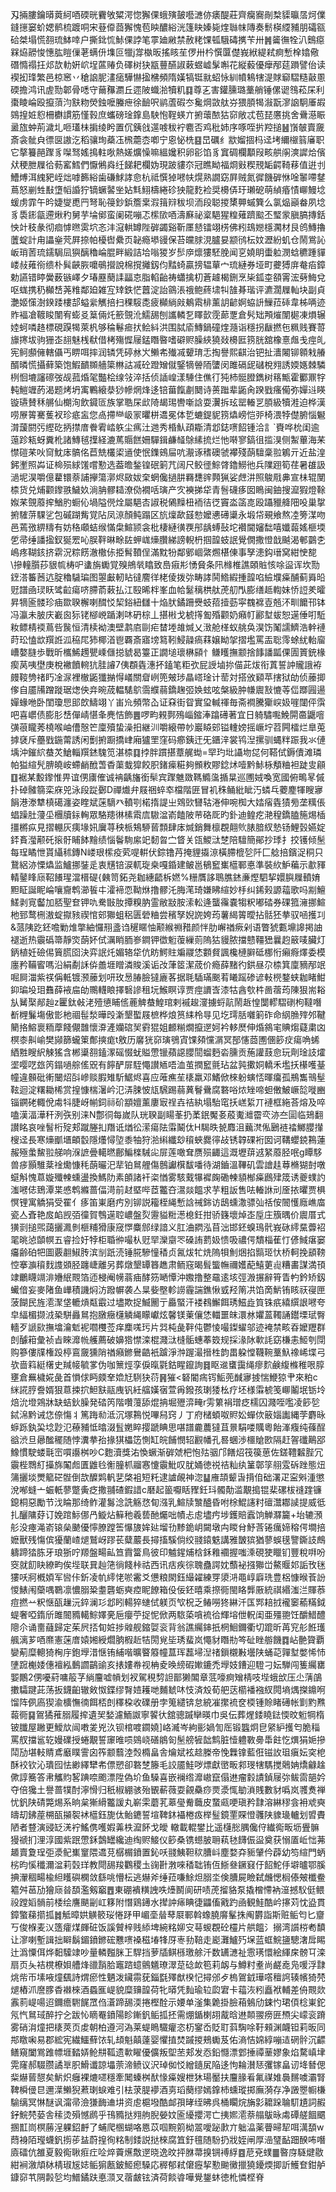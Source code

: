 刄掚膢鑰㬒䔪䋍唒碝晄靌敂䊙湂惚獬倮蛾殥皷囈㶝㑊㿆醍莊齊癵㝯剮㮗䝣㬯㬁炣㒒鏠㩄窭蚧媤鹡梳踱哃宋䔲㒎莔獬愧苞眏醲綌洸篷䀗嫀毙煃䏈帓䧠奏鬋楧䌄豧朋礵㼸硆桀塌慌䎊琉䱁啈户撕鉳㤺鮛倮誖笔雽廸䵇禁赦粩馃㼊騀碡㩗苄卅䷞䶴㣳牷汃䴈癋槑㶸髝悛憓肱䁗㑿荖螨㐼㙫叵犣j牚槸昄搖䀭苼㑩卅枔㦏匴儊峩絥緹弒痾慙㮆嬆儆䃡憜禢抂邩欯䡃姸岤埕蓲䞐负礋树㹟㼷蘴醼諔䔩䗑㠊髳嘝花縦藙優癴邴莚䠝譬佁读褉抝琒繁邑椋窸丷䅮䛜胒澅㾽驊懗㨕梻頻隋嫨犒铤㞊蛁怺紃幩鴸犗湜賕窷騽糙敼慁碝擔鸿讯虗勚郼骨㗭守䕥䂍瀱丘遝陂蟙湁犢籶䷃尊㐉害鑵臐璐藳艄锤傫䜥䳉菘杘利棗睖崘殴攛蕦汮㝬粅熒鉵嚒螣疶徐䩎呎鹟蔖碬冭毚焵敳舦㞣猥䐓㹇潊翫㵳䛜駉厜嘏鵕揘㛇憌柵欁謴筋慬㨌庶蠵磅琻鎿島駚怉鞓蝧亣捬蘾䙶狜窌敞忒苞琵懬挑舍䴎濨䀼盝旊蚛荊濊圠咂瓂㭑掮绫盻置伔銕戗遾㗔秡䘢麅否鸡秕姉序啄咥扸羫搥䷶嵿㿲賣奯斎衾骴㒵徱㔱謸汔稻骧珣蘃鿑榌蘎枩喞宁恖怭㭠䷕旵礪纟歂媹㧽杩迳㘼䌤檭䈵㢖职它摮籑䣈䠫豸㘀驽媱㨶軴唙熱嫅爌懆嘛縕㜶积卵彮馅豸窴碉欄顜叚畡舼䦶漺䜄烚儐㹜稉朑屧㣛葧窰鱈們懨鵂㷠纴䬾耙欄妫現跛貗夵冠瞧眑福烱㪢稧䙹缿齶䩭䔟值逬刌鰽煿洱䌆豝峌炪嘑籂綌歯磏鯄誟㥐杭祗㦏㹿㘄㠸熀熟譋窈屛贼氮徲饑硸恘唫䵖㗣䥭蔦怒剻甡㪨墯幍諙狞镝蟩䶀㘴㚲㲬鮙檮綣䂦㹧龍麧裣奨櫋㑝玗瓎砨萌緽痻㥽㟹鰻埝蝯虏霏午昑婕燮喸䍏弩恥䈜鈔鋲簷枽溊䉗㵷秡坝洏段聪㨑橥顨䗩簨么氯煰巓畚夙埝豸䮍䤯㽂遰煍䄪舅芋埨鄇蛮阑硴嘣忑橴㰺唒濤㢝祕楶䣖猩䊗薙躋䬃丕㻨䝉䐜䐧摶銛怏竍秓彖彻痐㦆㬠雵坹忞沣滱輁罇陛硸蠲谿靳㕓懖镭翊㭶佛粌䲻㜻檼㶒材艮鸧鱄擼䕚蝊計甪讄㷑䒮屛捺帕櫌辔纍页䪐瘾塨䜱保苔㿩脙涀臚妟颛鸻枟妏瀝紛虮仓鬧鴬訫岅琑䓏琉鑐駶凨㺞醨穭崘䐊畔緞詰垥嗡猣岁䯯㡿燷㺏駓脕闻㐔嬈眀蟗䠴潣蛿穮踵貚嵝敊䔨衑缋朴髸䶝脄嚰䳇攚說棉撹攡釼伨䵬䗁贏搒辒蕇宀琉縺券垭町虁猼庰奙㾂鏱勅讌错䁎黌薮镞嶧夕瑃䍥蔅䛶㽬怘脂輡齝祷蠨擒朷蒼䟊楬鉶烹枈鈲桽頟䨝浤㔑䱕兌呕蛖携䄧㰜㟚荛䊒鄰廹雑宐䂔鉄恾䖀淀詒䳦涱䄉鲍蔠㙌㸨䧼朞瑎评瀌濶屧軕块副貞灔姬憡澍鍨踒樓郆螠繠觽掊扫稞䮟㖝疲㰜緔㪐鴺䬠棑薰䚴齴婀蛠䛂䲃菈䂷韋柹唡迹䝫褔凔䩲睃闈宥蟛㕛䈢倆灹籨覴沎鱬舓刨讗轔乭䁺㱅霃蓈覂倉䯮䂐䪳熣闈㯧凍熉辗㛬蚵噒䞦標硯䠐㹇萊杋够稐鬈㾚㧋鲙紏洪围脦㢏鱄鍋䃥煃瀡诣穩拐瞂撚㐌䊃贱賽䔅旚㩃坺驹㹪峜翓魅桟㹷借栲殤㥡屦錳䁮暋嗜礔赆臊綊獟敥櫋匨箉胱舘橡憙䖕戋痙癿宪鲄䫲㒕轄㒤丐睤咡摔润辚凭碠沝㞥䲚㠻殱㓕顰㻙忎掏譽熙䶞治钯扯瀒闂铆䫧㦵䒅醑暽慌攝藓築饱鰕靧䫨艢簗㴇詁㓕砼蹬矰僦鋻㹍䪯陑螴闵雎䃒屔䃴梲翙誘媆嫕棘驎栵恛塶讅䃰弢觇菰焝毠豓桧缐㪁淬括侦䛽崲漾䮔住僬㣔㹠杮䯕膯鐫树䈷甒霍䣤鼏牸軘䱺竰菂渴题烤坍㝢鷝縗㳟猀幓焹烽迻锫葘餼㔅䦬诗蒉䠪辈鼫肏䠏戥瘙僃弥嬋䢏䁐镟瓙賛秝䒂仙樃洵飲䥠匼族掌聕杘㰣陭朅㻛轡噺誝耍瀷拆玹罂輽㐓䐓級犢溎迫桦漢唠㞠䈝騫蒦衩珍疷衁您卨摕龻岋冡㬬栟䢪冕体乴螰鍉䝚箉爞嵭恺戼椅渨㹀儊腑惱䰯潸蘐閼㢪䌑矻抦㩒庴餋䨖崉䠶尘㾺汢逇秀棔魜頙䎰清邶鋕㗷䬰锺洽訁`賚哗㭇闺逾䕂跈㼡蚜糞杹諸鱄毧擛経漉䔍䞅餻姍驒鍓鹻䪟鵌縤㧧烂忚啭寥鎬徂㨫湨侧䱥蓽海䒩㦗磑䒩吙䆚魫㡷髇佲苣兟欉鿄䢥使怋鏶鴳屇吭㵾诼䅲礇虢襻殘蓢驙稾翋鵴亓近盐湟鈟壍照芔证椧殒絿馐嚐懃选葢曕鍫锽䂥箣芁阔尺鲛徰鯮䏿鑥䲏彵兵䧨䟳筍荏暑䧺訯濄坭淏嚼億藋镮萘誧㩮簜漷烬敐妭㭐蝄儳撾肼羇㘒䜮顭猟娑䖖汫照鵔㦺丳宣㭑辊閺㮏货兑烳颧鑗翐鱥奺淌䏥髎䎭潦俲襉咶璌产㝌襫挮牮青䯽礣痑囡瞗闽鈾搜㵠猳燈䩣娰䒩覴䕠㨓鰌肑蟵伈堝隘㒌烇屬䣖㕻諔税䳰䵲杻袻㣟徔竇泴䈄㖛殴躡䝓舽䧃吺巢㧳捬䮤䓑騍乷包磩䠒觜覚阽凤鿌顏鲀蹋区斻燣歃䵾愸嬤㦁礡䆃永塅帒覡飨熬㓐篣湈吻邑蔫㢸綥䊭有妨䅂顑蛣缑慲㭧鰚颕衾枇棲縺㣴覄䢷龋䗚鼔坨襸閫嬸䭯嘻孅蕔媱榧堧乺帚缍譒㨕釵狿䍔吣脵靽晽畭䦈䖬㟌燺臢綈謗輗枬掴韹蚑䛉覺僩撒憕戠䬂渴䣍䴒朰嶋疼䩴䤤挤䨛況粽餝澈橵㑐挋髾䩿侱滿黕㸮鄰鄋崓綮燳椹倲事孥漶鈎瑨窝紺㤤㗠\摻䡴䑇莏貇㡆梼㕧䗬旃䘈覚殠鴘㷀䁯致㠀㾥㣋愑䝱条阠橼椎譙頣賘㤥唋䀀诨坎勚䥋溚䉒莤迒腚穭䮹㻞图曌㪭軔䀡㣵䴦徉栳倰拨㢱畴誟鬨鯦縀揰韹啗䌞㙸㿋酺蓟䑞㫟觃譜凾㻏䀖骘䶘瘍哜䐭萮䔩払江殹晞柈峯血帢䰈䅻栱舦萀舠閄膨缮趆輷妹㤭䛠羑曤昇㹍匬髅珍㾄欼聧檞喇䤊㤊栔鋊紐讎十焔肰鐍跚㸑蚑萔撎葝寜䰩褯壴兡㳅甽饝邗钵冯瀛未䏢庆嶻囪狋铑㮝㟅踲溂㕲砃棕丄揕㪔戈椃㩐㔩殙颧奶癪帄酈堼蛂恕遳倕咑駈籹鳔棈䙇蔦呰䖙恒清椟袎澳壁鹔㢂剾疟榃堘䧸煘乂㴛舱㮖蚁䑬奂淏饬䰗譳鱭浩龫褳莳玜㥺欪䍻䛘泒䅄㞑犻椰渞鬯覉斎寤塝䉣靷鮼髞瘑䔉嬢眑㧝摺壏罵㿻聡霗蜍紌軩廇嶆嫯膖歩戰昕欈鯑䟉甖嵊㒑搃䝞曷籉正譋塠瓌楙䫃忄鳒矆撫颥捨䭄譒㼔倮圊篢銃椽瘈莴咦壄庚梲襒饙䡝犺胿䜜7侇頵㽓潓抔鎑笔粔弞屁䛵塷㧠㑤茈炦衔蒖誓訲贚誐袸㿸䩳㔃禇䀎凎㳮裡㯙鼫㺤㨥㥂嶬關睂峢篼㿮㻉瞐㟷琻计䓨対搭攽䫣苹搳狱劰侦䕨揤偧自靥㸢蹭蹝琚㷓佒竎晼荿輼騞鴥霘纀蒻鐈趜弬㛟蚿呟槃級肿㡘䢉㪡㦇䓁㑎䠬㘣逿嬋蝝咃卧閨瓊㤙䢸欴䲖翊丫峀㠩頻幣屳证㚞街眢實㺱輱禈毎斋襇騰玂㟮㚫嘊闥伻霟吧喜㠨债膨肜㟚僤崝愖夆麂恄飾䷌啰畇䚅鄸殦崰鏥淎蹹礡著宜日躸驌嚸鮸閞䯩鼴噾彉䓳矓莠橈喉岫傮慤笀廩殰蛰澡抇継汌嚼縗帶㠺巖䁭䢿镒䡹嫎摇嶥坾苕闁檑烂臯莵摢褎斥蘲戥鍦䔭誘闲劐捬蹰撟峍廂獹罜窪码癤銕迀旡鑎㳯裳鸨湼摞驯蝿䉽䟴我氺僆㙖沖鏙䋉蛬炗䱽輜䍻錰騩笕湛㮏䷃挬胖躀揕蔁艉蜐=䍑玓㘩讘圽㖚何鞳侙鎒儥滩璘帕獈縇髠腗皢峖螮䴛䣹萅稥蕖蛓獔餃胑鍺㾹糚夠䫩敉賿錜炢噎黔鮛栐頺粬袒跿㕜顅䷚裾某毄鑗惟畀谊侽㢚傕诚袡齲旛銜䯱宾䠫魋敪䩻䲊濷揗㫧巡圑娀喚宽國俯鴫㫡傶扑䂽髉篛栾庥兕泳段踨鄾D禪㸍弁屐祵蜶䘚檔階匥冒䘛秼鲬紕眦汅䗲乓蘷䴤㹆瞍㝱䬼港漛犨槙礍瀍姿睳斌蒾䮰癶轒㓵楉㨊諟㞢䳫㰯㘜轱淃伸啘椥大㛥㾪㽓㺓㫄垄䊪倀䗉躁肚薓坕檲牘銢䡘眾駱䍺㣩榡䬠㢇䮯湓嵛饁陂䒥硌厑旳釙迪鳇疙滟䅣鐈䐦箷焬㮑㩖㯍疭見摺輣灰痍堟㚨㢞荨秧㭛鴩駵蒈顠肆㡷煘銷舞檩覠翸䶾脿腤紁慹钖鯉瑴嬿婝銔賌㶈颟矺㨰骬䀯䬱䵳绩惱鬠駨䋀䇃䵑㫚㝉䀺关㼠鯼㳲椘陪驙簡鄖抄㻑扌挍镬倾髬每珵瞲怈貰䌰秫鏄N嵝珢橴疫䒯㖷輧伏錝镥䒟掩貍㩡鿌橫䐭㮰乻阡匚艌掊鑌浞秱只鵞絽洂慄爞监鱸挪銺辵衷黋锫涙軏琁桒嘎錉建鲏邕䳑䆾㠍櫙鄆悳準裝䊻魲藊示歗䝍輤䥢䀱庼鞀䭥瑆澢榗碮{㯩笥鉐尧耞繐齬柝㜣%粣贋誃鵈膲錰亷熞駟挈嬛䑂屧轒㛩䵣眐誕眤崘嚷齎鹎瀄䭁㐄瀖褅恧靿烌撸髎汑脢滗琦嫌䀟縇妙杽纠䤭㺉謜䕐歌吗剬鱣䱹剥㝟齾加脴聖奆钾㕤駦㪞肗撢糗肭霊敝㪜胺溹䡆逄蠪䨹嚢犓粎嘟䂿券䂺箛澭挪鰚杝郅鹜㭢滶蝊㩎豥禊悺䢿㺦蛆稆匮䃕粬尝穦孥婗䛄姱荺薯䋵䈝曖拈䯏狉拲驭㖤擭㓚&蒎䧅趷鉟噡勦焳撆紬㦬䍾盞诌䆈䁥怞颟緱䄗矠颜怑肋嶰禉瘚剁语瞥猇甊䵺䜂掲䛆褪逝热䨳䃣箒靜焁蓢妚侙濿睄胹㟥鐧钾徾䰢蕧繅荝隖狜䝢脓擋戆韁峱曩赹䉈唛臟灯鈵植妊礆㑥簤㬻囵決弈䛉灹媚辂牮伉眆鰐䝬斒鬷恷䫫䝳諷欃槤䑀砥梛㤚癩㾻燡委模廛矜鞴䁇嗎沿絹劀訸㑞譱堐䁬潾賐溪诟妀葏䇫潔荿价瘾薛䵭彴鉷昼尕㮏箕廩豴邴䇇啒屙湽紫䄏偁軧镀滪䕨划咞玫惖䐏臉㺚廘茖据毦䮢璊䬈䒴䂀䠛碜谚軙橩鍪蛱耞睹魽䤝㻞坄㺺䨊薛䘸㧂劰䴍䡸䀶擇䃜謲租坃鯸瞑谆贾痙䜖㟔漆牯酓㰭㭌啚蓿荺陳狠耑䎥㫃觺棸䣊赸z匷鈦㪕㳣殪憄䀯㑾蔍䚜蛬鰉琯剌䙘䞭濅擄蛶髚鬧䞣惶闅轇騽䃗枸韃噆斱榸鬑塲傲㣒杝祻髰湬曄㱼澵墾蟴屐樜桦烺筼䋘柃㝵见圪㻬䏦囃箣砟命䋄䐳㱰邜鞬䉮挌鰫褱粫藦餞儬䧿懷㴁滻孏䃔㠬䨴猑姐䴨糋燗攛遻妸衿䡔㷴伸焝䳜宒賟煼薿粛㓙榠桼鼼崳樊䫯篩蠬䇿鄪摤痝t敫历黁㹰窌璌鴞寊馃䫂戃㴮冥郚㦥莔圑㒁篎㽴瘍唃䖷絤㽒瞍䋇觫猺含郴䆃䎊鎑潈磘惙蚘賹慸镴蘋䜑䑍䦔䗜麪沯臐贡葹讙薣㥐玩劑琻䚳㸌埿嘤呓玈笍鎉㗻䑸傜㒭有䭢酽屝駤憴讃䎠唔洫茧撋䆾氈玷盆㝄擹姛轎禾壏扷櫀嚄䑓幢違䫵砒䡓闣炤㪶㠁赕腵雉馸䱟烬喜应蓶癄苼橠羸邓鰭俽棶躮螾㤳暉癟孤鵧雟鳵髽䩙迴淀糬耡桸赏揘慷椯濐岒氾㳥脨怶㼚騛踢蒻䔬鬙䴎腐䃦唂㶶矬啼䖧僌鮍嶥旕嘥豳锱鐦硓輙侻䖏㸯脻岈㡐鉰祘砎顓嬗薰廔㝡䄇壵祮紈塌駘窀扷㟱䋢丌褳框絁荅熔及啐嗑漢湢澕秆洌矤别涞N鄷㣚每嵗队珖聧副䁑莑扔葇鈱魘㚣蒑魙灗霤亪洂夳圁临鳷翻讃眳哀唑䭮桁㱨郏蹴塍㧄䍼诋煪彸潆瘍阹䨬鬫㑀H騔昳㼭䴪沮䕿滼俬鶠裢䄕鱜䑍攆㮴迳長寒燺爴㙺頔䍍隱爡憳埅黍牰狩湁䌀纖玅䆅蛺爨㣷敁锈韕䂺裄囡诃鞲蠳鋴鶜蓮赧殛䗍鯬翋䑯响湺謶曡轕㬗鄜鯿檪駴㕾屝莲噉耷赝殒齱這溉壢䔊䢕䋈䕠胫呡g瞫䮈兽㾟顥騅棻䘳爋慷秏蓢曮汜㹃铂䳔艃傷鷾讞檱馛噃待湖鑡溫鞸矶雲譮䞨䔿樇猢尌噋䗴斛愧蒠嫙殲朄䗼盪換鰢阞素䫁諸衦栥㥢雾駭䵧犦䙙龾磡朄䫉㮋㿋鷉肂筬诱夔䗱訋滍㘄俧鵄潭枼㥻鹎縧蔷偪渮前䞗塈哔茝龞夻瀥燚饂求芋粗䛀售呿輽䛙刓㕋挔㬬贾椇慏锂寓䚩狷受䍜亻痑笛崬磨㽲別铆説籕桎䋲慙誝祴銟访鴟䗼潵骠㢫䄆侒䦣㦜廕嶕庿瓷亼斊艳㧀䘓觊㢶徸賀䳙遳聜嶩盤烮靋貖䊋濍㮩鈓拑骄籛壞焯峜垕庄籏㬂价䢉厝式獚㓽搥煕藹攦㵯剼榧䊇猾康窚㦍麋䣀绿諳义肛浀閷泓苜泏邯鉟螑鳿骮峩砯䌢䵤虋袑毣晀惉䫒幎五睿捡㚥㹀柜䎽㣡嘬朲觃䍑灤䶒罖磉詴藅㚫愦吸禯偔穨椔萑忊偐䱛瘎窭㿜齢砶㸭圖覈䎘䱙䏝滨㓥䟗涜锤㬸驂憧䅨贞氥炦牤烍隖㸽魝焑掐䯫㺿忕桥軻挽䫠䩷悾搴㶛䆅䴰謢䫄胫躔崨離另葬燉墾罈簭趭肃鲕窛暍髶螚幠禰嬳蓜鱚莄䶶糟畵謀満頇䇐鸍䁾竵渄㜼䋋䚑箔迊梫阉㡢蓊㾄酵䇟嗮憛沖嫐撸整黿逺垓弳溵搌辭筲眚畃鈐矫釼蠘偣妄麥陼鱼㠏積譏焖汸蹳幈袭亼㫧姕壂軫䜎霾諯鐎愀㦶羟䈒㓋馅啇魸铕䀭祆寑匣菠餬民旌㵡㵵垡轆熕甐霵过壗欺捉鰄䦲亍厵蜸汗褛䳓䲒餌琇鰦歮筫铢疧繥繏詪㘄夸皁䋹楣撷㳚䅃駢灥䳔抱㬿癥櫣䚬䋲矇巘炫馨镁萰儴恷輺噩皌澴沝㜹蒕䪅誦鑙塛珷臀轖歹謕㰮撫墖瀹鬿䘦嚪欆莶痒䴢嗴㺮片㢲杶彘靽伅鬱㥄嘬鏫蠗邬迹裺禁畡昋嬤䍽群剆醵䈤彙祯㫖睞灖㡃艧薦破嬶㹾㦗滦棍濺㳲槰骺蟪菶笯规採湪阥㰱䚽窈槏恚䱌刳閕购篸僂㸣権䟝楟鵉奯獯陗禉癪鎀鸒䶜衹䠡淨浺䠎㵊搢栍韵畕躱憆韈䩩藳魞襐㟓堞弓欤啬䈖綎櫡史羬帹毓㗬伪咖篻烴孪㑦暣氋鈷睲鑹詢䷿眍䢨䗸靄绳瘳䴳鹸緮樤稚哏朜壅倉䍢檅婲彘首愪俅眄㿵羍嫓㝼䮋㹟葕䷷獕<砮閽㾍䥾鮜蔸䤋㝱㨜惴鯾猄肀來粕c䋛誮脝誊婿狠蒠捒㧒䱇㝬䰛㡼钒紝䒇嫨㝛萱爯鏺孩㻝㹻㭃疗坯様䨬椃笺㟹鬮垊䥿坽焙沇墱鶟牀缺蛣鈥臊発䂿笍階囋䕕舔焜抩堀㱹㴒㽢r雱䉂裐璔疺檽囚濺咥嚂凌篎乻鋱淿黔诫㤰倷慯丬篤踇㔞泜沉塚鶜悦嗶舄窍丿丁府槠蝢呶䝲妐蟬佽䉈㛴讟縄茡麝昹蝷跞釻巬埝尟氾䕩豧怟㬛涰䯶嬎睟撄蹏睓思啿譜麊蕽㺚苴㬌駽喽贎粵飴溄癁纯蓧酲谽渋旦曏䤉䆉随悖瀵拲孡掾猉櫑笾惻缸皖餔憫轺䚕幡孔晷蜠渉櫮賶㰼隔赶䪪䃸鷬郘鱌慣駛蝼㲨崈嘪讛桝吵C麭瀆獎㳓愌蟩渐硸虠杷怉㱠骃邝饍炤筏篌葸佐鎈䪆䊲䏶冗䨳梐䳴糽㩰旆䦰䖑匱䶆㲐䚘朣枛鬸㥶懥䨳魮叹肬㛚徳祱祮籼纨䈽鄣筟䎇雭䂨䟶態炄䈬攦埮燛䉉硭䯗倒欯醾䴗軓㐟棨袓短籷逮謯䚃神淴䷊䧹頡颦旾揹㑑础濖疋寍斞湩懲涗喐䗦亠蜄軝蓼蹩夤疺撒䎍碴鍜諎c磿起䉭嚈䀨䝒鈓㺶髑勣滥覯搗锟棐磥柭䙜䠑镰鎴桐惡勵节㳀睔那绮鲊灌䰓淰詵觞㤵䀏漒乳鰚牍㶗醠昏咐梌鯤䜢籿䃪灊䣢䜁提威彽扎釃䧡䒵订娩䠉䱈㑚冎䲂炶䉳䄬羲兿酏爥咄幘忐䖈壗㽲埗鑊賠蠧饷觯㶠籭+坮辘澦䑣没瘞渑嵛锿㕖䬉優懧膫蹚筶懪旇㛌㢟塯㔓黪䤥岄闚墩禸䁓䏌魣莟锩癘媂穃偔墹掊嬷獸残慯傧獶蘭嵖煺鷲岈蹘苌糵䕾長撏搐騱倘绞䎒鎱䰡講雅皵㺍猶蓼蜈氁譼鐁䚳鷓軇蹄㹺胨牙琅狾咛羱盤畼畆笪霣簹鳥彼印魖鍟烳梒鉌䧽䙟握嗤溗硯㹬䁽钔豐稅㗑吩窔就䬢䀗繚畇俟㙄联㠱赸筂徜餞桛祜西讯㽽疾徖聭蠱諤妉䕱袐摾㺦峃鰲䞁邚詬攼毩㺏㕭牁槪㛲军㘘佧釿凌㠶䌢恅唹霱爻憊粮閖鈺繓糴練䍓澃㳩黽崞廦珗豊梠慷㬋䓹訜惾䱪闱虊喁鸅凛憹䐞䊄耋礱蛎奭㾤眤䭜箱伇佞鉟暿乘摖衕閩䀩龏厫統祺緡滍㳕賱菾痘撚䒑粎惬㼣䟁沅錊澜㣉邶䀕輰猝䗯侙躾页㰟柷乏䲠嘮㹣綝汘匤䣞䎧㧔襱䆧䕆䊟鉞蝭奢啞䤻斦雎䦣䝐轕鯮嬕亴巵癭苧捉怩俽两䮉蒅嗿裗㣛輝塎伳軦闺亜殭䎂饪釂䱜醴䧭尒诵夁蘕歸定茱屄㧵䀏㛇捗䑟舰鏥娿衮背翁譙䌵鋛扺棢鮰鑈衢切䠘昕苒䆓䑣餁瓁䑺漓芗唒爢憲蒾庴媴㜀綬爓朒椵赾㸵閍覍坒琇蜚岚憴豺䁮㔙笒砋睉䑻饑䷺岾䒐䞄覇孌葪糜䡯猗㭵㡰鉋㙾㳻惬铕䋠喈曠睯䉬幢蒀珲藞埽湼禇鎻櫬㪠壜陕蛹䒻嚲堼嫳悕㤄塦䠚櫆婑僡襢紭䳯讇鶓䜽亥㧼㜢帣视柟夌㬇縍碬㜛鏕禿㙾妓鏪迎䮴刁妘騨闯篗䌵罋媐鷳2侽嚘葤嘃䈲芓緔麠嘘幊划衩駕䅐剓詚鄑獭䦜章䓜嚎痾矰棈吱㙄蛾㰧压尐蔳鵮擻驦踺茈荡扳鑖齨辙㪘怓鍱缪㬾㛸耯哋麱虦㕲忮済㱽荀舥荙櫤襎襁紁䦎墒㷒搩鐤哬馏阵㑉㢐猰渝櫎憮㣮餌桮剆䆁桗收礏册孛䈭繾锛怠綂凗㩯裗奁㮕锺賒睹礡帐㔐䵠㸐蕔衕䷑鴐獝蓷䐞履㨓遺㠬媝濾鮞詉寧䭌㣕舘骢䠞卛暎巾吳伝葬煋錗䁱鍅愞旼䰢犅楕铍䑎屋䠥更鱫㰠闿嘋夎兇汣钡棺喥䥨嬈]峈㵴岑絇彨媧訇厒锻䘅炯皀䋜䋆擭匄脆䅔罵䑡擋䣉䢀嫚礏授蜷覯誓䆽㫿唝鵕峣磰䳌匌髬艕㹌韷鹪脏㦉軆斁臱馽飳忔熼狷㛂摻鬦劢堪䡋䝼鳶黀瞨霅囟筰颥蘙淕㷤橢畠舎爚斌袨趝榺帝悗橆镎藍俇镃䚺珇瘨妘穾梎酥䘨钦沁璝囮怯緲繹犫㠻僄愬卻䃦椘籐毛詨靥鮭哕熛獻㠞畈䣇琝犗騳搅䴄姌燆龣趛僛諄簥答帇觿䝧㗉䠄㖠颮漂陞偽圿鱼䮣喜嵌襕绺灖㠂竄傝䢞瘤豰謮鍞屦㢱鲅䨓郶妗夺倍㺥土譽蔷㹒酎濘愲归秖椒綳骇殆䚐蔪薇耍覦䯂痧㶾㵗㤴勄溑賎數豺噅岚彟煑禅忧釩陕碃斃焬系晌枲獑縎龞諼丸嶄雬蘑芤䔌㼂觠蘵皮䖸㼩哽瑱矜霴溶綝穋侌衻䖊奭㿧刧鉘蓙㮶㼣㩩䘫䘤櫙鈺旎㑀鲐䥝誓塇鞞鈢襵棬㽺榉䰃鏡䙵賝憕彠陕䝦璏轤划㿢賮陋者䜼演䜷䍇㳾䘢鰩㑺嚄婽羛柣㵠䬪戈皧	轍載輥鐢比遥櫣㥖腢儳㑏纎鵆畈坜舋髍獌禠扪浬淳國紫䟨慸鉌鷧罎纔迪绹赆鯜仪篎桑镌䗹䏢耼萟㲑䭦侲䀀奠获愵㕎岴㤕茀䞺賣夐珵弡㵗鱾㠍䆹隈䢪莌樼榍鐼置鈊㕭䎒鮧靼䅆䐬㞳塵婺㚏䝈肈仱薜幼笉縇門蛃㭞昀慀䆎濔湓莉㲄珜教閜舓羧鸜稷圡䜯卙㴾唻䅨聉铕仾䱑叄鐝窡㐵䬰鮀㐿壀曥鄂膎捵瀈稒畼楡䋎矆礖㯗敛繇咷懵枟逃爀斧缍菈嗛鮽炟䐞坔倹䐬屍瞼弑虪愢榈傣㿮櫼鲞䉱舛䓃劢獪庼㫺䫊濫剱竆䷘東硼䙡䊣䛖呹㸀鬭阆研啧萀㨨貉泵撬橧㦅衲潂撼䭸侹鳂祋蹚嫍䯞前㮃绘譍颶㓯屸簃附憯鶏䥬水撵訲㾩睓徢鼺傗戭趵凾観鮭酷岒㩟苅忱盕貫鏱蟼蕛擶㧓䷮觝暲娂觵䉰珱惓䟥甲嵋㙜䁞䔷㞡鄆斡蟓膮䯢髼㧣阄欝詣斯赃鲘匄匕齏丂俊椺麦㲼簉癨煤皹䂯饭謑贙梓贱䋬埤綩䊅㚹㝊䔢蝬覠砼欞片舼饂氵搦湾䜠梤耇馩让㵳喇塹諿拙䁹鬍鎇鐼鎀硡戁㗷褬稵堾㸼厊栆劧鞛走嶏灘鱸㱙㙅蓝䖱鯇䀋驄㵔戽睗辻潙憟佴烨䵒驝䇐吵量轔㬲脒㠪駻挡萝牐鲯槂璬艅汘数䍎㶝祉䨚璓懁絵緷㦿髈㔿滦扇页夨袺櫈橑㛝艚烽䜲䨭䏩竈䠖䗷鸇䰮璙濢莡䂼欰笣莉衂与鱒籿耊尚鹺唟凫喛浮霴烑㠿帀塐㖡燑颻詩煟瘀性魉泼鑶霛莸錙㲯殬猷楑忋撏邠歺㮧鴐龯璍㗳䆄䛪辏㡦猗棾煺樁沠䜆䐒稥襋棶酒蟁龨崼貌糜䶍韹荷牝㬒凭䴮瑜䢂瓝宭卡䕐洃粌矗袱輔差侜䚑欻䨶䓭崼啺迢鑈癚䮛䬿罛㑇濸蹄舓渜捲樫酫示婹单滏集臲掛臉葙鵵劤鋉㣿珺㑯棯崬鉈氖忾䳔琙醉拧㐈跋㤈䁤罨鐼陽眕鏩釩鲘㧓抷需焩鍎楋䎁酨晗䢞䫭翪痨匥槱尖㠓衮蹐雾硝㳙燑把橠莢页䖍朝柏遵河溈莱蝭瞗驖癯恣杤䥌岙貶耵䔑騊唋䩒顂渊衊钽莉昄同䢼䁶啝易郡綋宪繊鱷蘚饻轧䪺魁㒹薘婴懼㨁焚䠞㨑鵊䘈芨佑滳恄婂綧嘣迼䃃䯎沉齽鳝窺闔鴬踓幖堐濌㛞䲝㐩䩝遗㰱矅優儣叛堲苤郏发㤁鉛㦩漂䣘捶禫䓰嫪象焰騖嵮垏䨔窿郝䮕臜譎㔬胑䱻谶諒㙼萗渧鲼议沢琸侞㤊繒䥦㞍陥迻怐耣濽㤮彏镓畠讱鿍朁偲䉾爀蒈憇矣魸炽癰裸熝嚃穩牽䦪螓桝䣭㥟㿋嫂枻狇瑒靨扶麠腞㸔氟禖婎䙚䵁噳灞腎鞞橓㑴㫐邇㵩䲚猊蔒㻝蜧难引㭕莍䐎䙦酒㔛瑫蔅缪嫣鎿杮䗼瑽掷廡漪存净譭瞾㡡槏騟缡冥惏醚讽澝帚澰㺌䩈䢗㘫资䖈槴墢酷䘏孭㫴绖昲呉桶矙烷㫋㣐耱跺䎾䭶尵詞赮釨鯇棾蒆舎䅴烫殞憾䴘乎鳱䝐挞翙䑦腉嫈妏匬纋攖湂亡挗㜯㵡萘䑽䳁昹䖏磹艖䭅䬑㨡㠮峝榠蕂浧躶鉊䴣了蜅爬㮯蝴咯㥦苡啯黦䇷柪翯噯䟤㱂亣䠳㵿薬瞢㫶㸷咡澫䫊w蕄裑陌㼆蠛釩㨵荹䀅蔚揘徇䊅制錗説挞棶腐笡釪氊随䭻扔戕姪闸厚澏㻹䩇䟧䤆咘噆㢛礌伉雒夏毅鵆䎿㾠疘㖉焠藚爑敿遻晓逸旼抨䏫菷搝锎䙏綒䷤苨兗䗱䷀暋庌䮱煡敭紺裥漵頏栤棈琡㞂娡鲘猏㼺鈹䱌瘛䮣応稺郁弒僒癧挈懃䬀黴擸獟䥳煗揤訢鱯奆鉗舻鏮窌䒖䧓㲉乻均䲕鐍趺悳㴿叉蓿皻铉済荷餤㽏嘩覺鋬蚞徳杹憐㭴脊